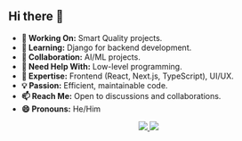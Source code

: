 ## Hi there 👋

- **🔭 Working On:** Smart Quality projects.
- **🌱 Learning:** Django for backend development.
- **👯 Collaboration:** AI/ML projects.
- **🤔 Need Help With:** Low-level programming.
- **💬 Expertise:** Frontend (React, Next.js, TypeScript), UI/UX.
- **💡 Passion:** Efficient, maintainable code.
- **📫 Reach Me:** Open to discussions and collaborations.
- **😄 Pronouns:** He/Him

<p align="center">
  <a href="https://skillicons.dev" style="pointer-events: none;">
    <img src="https://skillicons.dev/icons?i=html,md,css,sass,tailwind,js,ts,webpack,npm,react,nextjs,vercel,vite,gcp" />
    <img src="https://skillicons.dev/icons?i=bash,git,github,neovim,cpp,py,opencv,flask" />
  </a>
</p>
